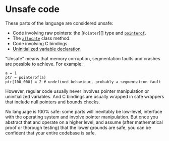 # Unsafe code

These parts of the language are considered unsafe:

* Code involving raw pointers: the [`Pointer`][] type and [`pointerof`](pointerof.md).
* The [`allocate`](new,_initialize_and_allocate.md) class method.
* Code involving C bindings
* [Uninitialized variable declaration](declare_var.md)

"Unsafe" means that memory corruption, segmentation faults and crashes are possible to achieve. For example:

```crystal
a = 1
ptr = pointerof(a)
ptr[100_000] = 2 # undefined behaviour, probably a segmentation fault
```

However, regular code usually never involves pointer manipulation or uninitialized variables. And C bindings are usually wrapped in safe wrappers that include null pointers and bounds checks.

No language is 100% safe: some parts will inevitably be low-level, interface with the operating system and involve pointer manipulation. But once you abstract that and operate on a higher level, and assume (after mathematical proof or thorough testing) that the lower grounds are safe, you can be confident that your entire codebase is safe.
